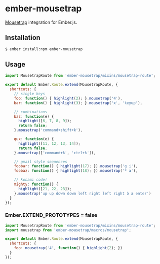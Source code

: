 # ember-mousetrap

[Mousetrap](http://craig.is/killing/mice) integration for Ember.js.

## Installation

``` sh
$ ember install:npm ember-mousetrap
```

## Usage

``` javascript
import MousetrapRoute from 'ember-mousetrap/mixins/mousetrap-route';

export default Ember.Route.extend(MousetrapRoute, {
  shortcuts: {
    // single keys
    foo: function() { highlight(2); }.mousetrap('4'),
    bar: function() { highlight(3); }.mousetrap('x', 'keyup'),

    // combinations
    baz: function(e) {
      highlight([6, 7, 8, 9]);
      return false;
    }.mousetrap('command+shift+k'),

    qux: function(e) {
      highlight([11, 12, 13, 14]);
      return false;
    }.mousetrap(['command+k', 'ctrl+k']),

    // gmail style sequences
    foobar: function() { highlight(17); }).mousetrap('g i'),
    foobaz: function() { highlight(18); }).mousetrap('* a'),

    // konami code!
    mighty: function() {
      highlight([21, 22, 23]);
    }.mousetrap('up up down down left right left right b a enter')
  }
});
```

### Ember.EXTEND_PROTOTYPES = false

``` javascript
import MousetrapRoute from 'ember-mousetrap/mixins/mousetrap-route';
import mousetrap from 'ember-mousetrap/macros/mousetrap';

export default Ember.Route.extend(MousetrapRoute, {
  shortcuts: {
    foo: mousetrap('4', function() { highlight(2); })
  }
});
```
